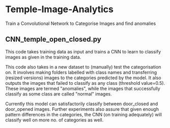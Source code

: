 # Temple-Image-Analytics
Train a Convolutional Network to Categorise Images and find anomalies

## CNN_temple_open_closed.py
This code takes training data as input and trains a CNN to learn to classify images as given in the training data.

This code also takes in a new dataset to (manually) test the categorisation on. It involves making folders labelled with class names and transferring (resized versions) images to the categories predicted by the model. It also outputs the images that failed to classify as any class (threshold value=0.5). These images are termed "anomalies", while the images that successfully classify as some class are called "normal" images.

Currently this model can satisfactorily classify between door_closed and door_opened images. Further experiments also assure that given enough pattern differences in the categories, the CNN (on training adequately) will classify well on more no. of categories as well.

